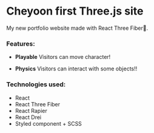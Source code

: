 # Cheyoon first Three.js site
My new portfolio website made with React Three Fiber🎉.

### Features:

- **Playable**
  Visitors can move character!

- **Physics**
  Visitors can interact with some objects!!

### Technologies used:

- React
- React Three Fiber
- React Rapier
- React Drei
- Styled component + SCSS

